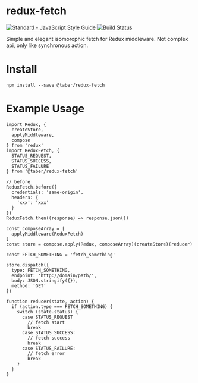 # redux-fetch

[![Standard - JavaScript Style Guide](https://img.shields.io/badge/code%20style-standard-brightgreen.svg)](http://standardjs.com/) [![Build Status](https://travis-ci.org/taberh/redux-fetch.svg?branch=master)](https://travis-ci.org/taberh/redux-fetch)

Simple and elegant isomorophic fetch for Redux middleware. Not complex api, only like synchronous action.

# Install
```
npm install --save @taber/redux-fetch
```

# Example Usage
```
import Redux, {
  createStore,
  applyMiddleware,
  compose
} from 'redux'
import ReduxFetch, {
  STATUS_REQUEST,
  STATUS_SUCCESS,
  STATUS_FAILURE
} from '@taber/redux-fetch'

// before
ReduxFetch.before({
  credentials: 'same-origin',
  headers: {
    'xxx': 'xxx'
  }
})
ReduxFetch.then((response) => response.json())

const composeArray = [
  applyMiddleware(ReduxFetch)
]
const store = compose.apply(Redux, composeArray)(createStore)(reducer)

const FETCH_SOMETHING = 'fetch_something'

store.dispatch({
  type: FETCH_SOMETHING,
  endpoint: 'http://domain/path/',
  body: JSON.stringify({}),
  method: 'GET'
})

function reducer(state, action) {
  if (action.type === FETCH_SOMETHING) {
    switch (state.status) {
      case STATUS_REQUEST
        // fetch start
        break
      case STATUS_SUCCESS:
        // fetch success
        break
      case STATUS_FAILURE:
        // fetch error
        break
    }
  }
}
```